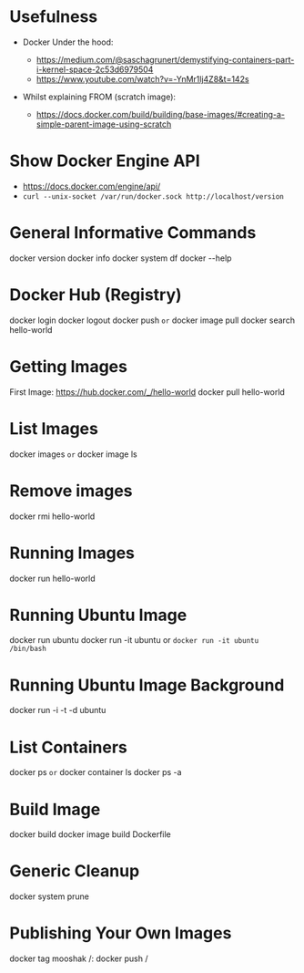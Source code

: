 # Usefulness
+ Docker Under the hood: 
    - https://medium.com/@saschagrunert/demystifying-containers-part-i-kernel-space-2c53d6979504
    - https://www.youtube.com/watch?v=-YnMr1lj4Z8&t=142s

+ Whilst explaining FROM (scratch image):
    - https://docs.docker.com/build/building/base-images/#creating-a-simple-parent-image-using-scratch

# Show Docker Engine API
  - https://docs.docker.com/engine/api/
  - `curl --unix-socket /var/run/docker.sock http://localhost/version`

# General Informative Commands
docker version
docker info
docker system df
docker --help

# Docker Hub (Registry)
docker login
docker logout
docker push `or` docker image pull
docker search hello-world

# Getting Images
First Image: https://hub.docker.com/_/hello-world
docker pull hello-world

# List Images
docker images `or` docker image ls

# Remove images
docker rmi hello-world

# Running Images
docker run hello-world

# Running Ubuntu Image
docker run ubuntu
docker run -it ubuntu or `docker run -it ubuntu /bin/bash` 

# Running Ubuntu Image Background 
docker run -i -t -d ubuntu

# List Containers
docker ps `or` docker container ls
docker ps -a

# Build Image
docker build 
docker image build Dockerfile

# Generic Cleanup
docker system prune

# Publishing Your Own Images
docker tag mooshak <user>/<img>:<tag>
docker push <user>/<img>
